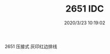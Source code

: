﻿---
layout: post 
title: 2651 IDC
tags: 2651 IDC
categories: wire-harness
overview: 
part_number: KR32
thumb_img: static/202003/298-thumb-20200323181947.jpg
small_img: static/202003/298-20200323181947.jpg
date: 2020/3/23 10:19:02
---


2651 压接式 灰印红边排线
